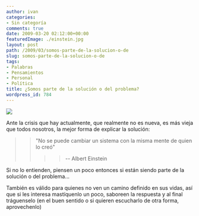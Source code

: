 ```yaml
---
author: ivan
categories:
- Sin categoría
comments: true
date: 2009-03-20 02:12:00+00:00
featuredImage: ./einstein.jpg
layout: post
path: /2009/03/somos-parte-de-la-solucion-o-de
slug: somos-parte-de-la-solucion-o-de
tags:
- Palabras
- Pensamientos
- Personal
- Política
title: ¿Somos parte de la solución o del problema?
wordpress_id: 784
---
```


[![](/photos/einstein.jpg)](https://2.bp.blogspot.com/_T2UWuNJg3dQ/ScK3xflcKTI/AAAAAAAABZw/StisfsXmtfc/s1600-h/einstein.jpg)

Ante la crisis que hay actualmente, que realmente no es nueva, es más vieja que todos nosotros, la mejor forma de explicar la solución:

<blockquote><blockquote>"No se puede cambiar un sistema con la misma mente de quien lo creó"

> > -- Albert Einstein
> >
> > </blockquote>
>
> </blockquote>

Si no lo entienden, piensen un poco entonces si están siendo parte de la solución o del problema...

También es válido para quienes no ven un camino definido en sus vidas, así que si les interesa mastíquenlo un poco, saboreen la respuesta y al final tráguenselo (en el buen sentido o si quieren escucharlo de otra forma, aprovechenlo)
